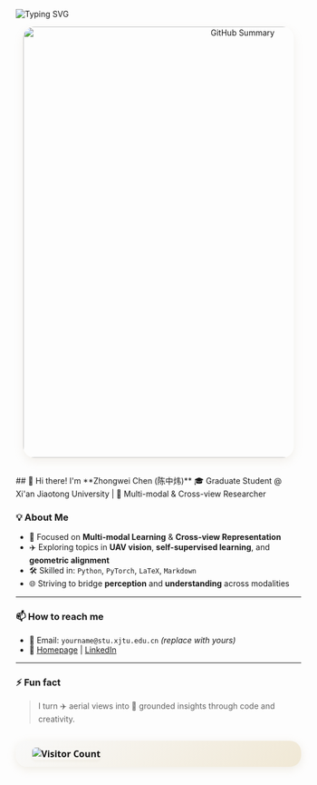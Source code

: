 ![Typing SVG](https://readme-typing-svg.herokuapp.com?color=%23B8A47E&bg=%23121212&center=true&vCenter=true&width=900&lines=Hi+there+👋,+I+am+Zhongwei+Chen.;🎉+Welcome+to+My+Github!;🤖+I'm+interested+in+Multi-modal+and+Cross-view+learning!;💬+Feel+free+to+ask+me+any+questions!)

<div align="center" style="margin-bottom: 30px;">
  <img src="https://github-profile-summary-cards.vercel.app/api/cards/profile-details?username=ISChenawei&theme=dark&text_color=B8A47E" 
       alt="GitHub Summary"
       style="border-radius: 20px;
              box-shadow: 0 6px 16px rgba(184,164,126,0.15);
              width: 760px;
              max-width: 95%;" />
</div>
## 👋 Hi there! I'm **Zhongwei Chen (陈中炜)**  
🎓 Graduate Student @ Xi'an Jiaotong University | 🤖 Multi-modal & Cross-view Researcher

### 💡 About Me
- 🧠 Focused on **Multi-modal Learning** & **Cross-view Representation**
- ✈️ Exploring topics in **UAV vision**, **self-supervised learning**, and **geometric alignment**
- 🛠️ Skilled in: `Python`, `PyTorch`, `LaTeX`, `Markdown`
- 🌐 Striving to bridge **perception** and **understanding** across modalities
---
### 📫 How to reach me
- 💌 Email: `yourname@stu.xjtu.edu.cn` *(replace with yours)*
- 🔗 [Homepage](https://yourhomepage.com) | [LinkedIn](https://linkedin.com/in/yourprofile)
---
### ⚡ Fun fact
> I turn ✈️ aerial views into 📍 grounded insights through code and creativity.

<!-- 👁️ Visitor Counter 小卡片（简洁金色版） -->
<div align="center" style="margin-top: 30px;">
  <div style="
    display: inline-block;
    background: linear-gradient(135deg, #F9F9F9, #F0E8D5);
    border-radius: 20px;
    padding: 12px 25px;
    box-shadow: 0 4px 16px rgba(184,164,126,0.2);
    font-size: 16px;
    font-weight: bold;
    color: #121212;
    font-family: 'Segoe UI', sans-serif;
    display: flex;
    align-items: center;
    gap: 12px;
  ">
    <img src="https://komarev.com/ghpvc/?username=ISChenawei&style=flat-square&color=B8A47E" 
         alt="Visitor Count"
         style="margin-left: 4px; border-radius: 6px; box-shadow: 0 2px 4px rgba(184,164,126,0.1);" />
  </div>
</div>







